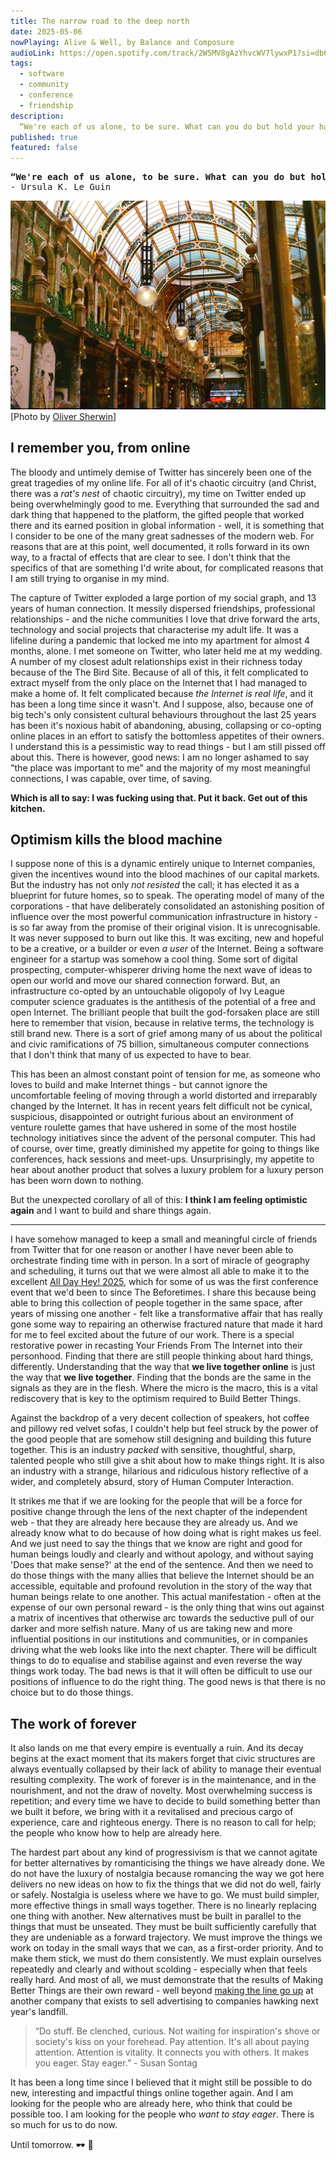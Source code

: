```yaml
---
title: The narrow road to the deep north
date: 2025-05-06
nowPlaying: Alive & Well, by Balance and Composure
audioLink: https://open.spotify.com/track/2W5MV8gAzYhvcWV7lywxP1?si=db6666d7dd504d6d
tags:
  - software
  - community
  - conference
  - friendship
description:
  “We're each of us alone, to be sure. What can you do but hold your hand out in the dark?”
published: true
featured: false
---
```


<pre>
<strong>“We're each of us alone, to be sure. What can you do but hold your hand out in the dark?”</strong> 
- Ursula K. Le Guin
</pre>

<img alt="test" src="../images/articles/o-sherwin-leeds.jpg"/>
<div class="padded-top">
  [Photo by <a href="https://unsplash.com/@sherwinphotography">Oliver Sherwin</a>]
</div>

## I remember you, from online

The bloody and untimely demise of Twitter has sincerely been one of the great tragedies of my online
life. For all of it's chaotic circuitry (and Christ, there was a _rat's nest_ of chaotic circuitry),
my time on Twitter ended up being overwhelmingly good to me. Everything that surrounded the sad and
dark thing that happened to the platform, the gifted people that worked there and its earned
position in global information - well, it is something that I consider to be one of the many great
sadnesses of the modern web. For reasons that are at this point, well documented, it rolls forward
in its own way, to a fractal of effects that are clear to see. I don't think that the specifics of
that are something I'd write about, for complicated reasons that I am still trying to organise in my
mind.

The capture of Twitter exploded a large portion of my social graph, and 13 years of human
connection. It messily dispersed friendships, professional relationships - and the niche communities
I love that drive forward the arts, technology and social projects that characterise my adult life.
It was a lifeline during a pandemic that locked me into my apartment for almost 4 months, alone. I
met someone on Twitter, who later held me at my wedding. A number of my closest adult relationships
exist in their richness today because of the The Bird Site. Because of all of this, it felt
complicated to extract myself from the only place on the Internet that I had managed to make a home
of. It felt complicated because _the Internet is real life_, and it has been a long time since it
wasn't. And I suppose, also, because one of big tech's only consistent cultural behaviours
throughout the last 25 years has been it's noxious habit of abandoning, abusing, collapsing or
co-opting online places in an effort to satisfy the bottomless appetites of their owners. I
understand this is a pessimistic way to read things - but I am still pissed off about this. There is
however, good news: I am no longer ashamed to say "the place was important to me" and the majority
of my most meaningful connections, I was capable, over time, of saving.

**Which is all to say: I was fucking using that. Put it back. Get out of this kitchen.**

## Optimism kills the blood machine

I suppose none of this is a dynamic entirely unique to Internet companies, given the incentives
wound into the blood machines of our capital markets. But the industry has not only _not resisted_
the call; it has elected it as a blueprint for future homes, so to speak. The operating model of
many of the corporations - that have deliberately consolidated an astonishing position of influence
over the most powerful communication infrastructure in history - is so far away from the promise of
their original vision. It is unrecognisable. It was never supposed to burn out like this. It was
exciting, new and hopeful to be a creative, or a builder or even _a user_ of the Internet. Being a
software engineer for a startup was somehow a cool thing. Some sort of digital prospecting,
computer-whisperer driving home the next wave of ideas to open our world and move our shared
connection forward. But, an infrastructure co-opted by an untouchable oligopoly of Ivy League
computer science graduates is the antithesis of the potential of a free and open Internet. The
brilliant people that built the god-forsaken place are still here to remember that vision, because
in relative terms, the technology is still brand new. There is a sort of grief among many of us
about the political and civic ramifications of 75 billion, simultaneous computer connections that I
don't think that many of us expected to have to bear.

This has been an almost constant point of tension for me, as someone who loves to build and make
Internet things - but cannot ignore the uncomfortable feeling of moving through a world distorted
and irreparably changed by the Internet. It has in recent years felt difficult not be cynical,
suspicious, disappointed or outright furious about an environment of venture roulette games that
have ushered in some of the most hostile technology initiatives since the advent of the personal
computer. This had of course, over time, greatly diminished my appetite for going to things like
conferences, hack sessions and meet-ups. Unsurprisingly, my appetite to hear about another product
that solves a luxury problem for a luxury person has been worn down to nothing.

But the unexpected corollary of all of this: **I think I am feeling optimistic again** and I want to
build and share things again.

<hr>

I have somehow managed to keep a small and meaningful circle of friends from Twitter that for one
reason or another I have never been able to orchestrate finding time with in person. In a sort of
miracle of geography and scheduling, it turns out that we were almost all able to make it to the
excellent <a href="https://heypresents.com/conferences/2025" target="_blank">All Day Hey! 2025</a>,
which for some of us was the first conference event that we'd been to since The Beforetimes. I share
this because being able to bring this collection of people together in the same space, after years
of missing one another - felt like a transformative affair that has really gone some way to
repairing an otherwise fractured nature that made it hard for me to feel excited about the future of
our work. There is a special restorative power in recasting Your Friends From The Internet into
their personhood. Finding that there are still people thinking about hard things, differently.
Understanding that the way that **we live together online** is just the way that **we live
together**. Finding that the bonds are the same in the signals as they are in the flesh. Where the
micro is the macro, this is a vital rediscovery that is key to the optimism required to Build Better
Things.

Against the backdrop of a very decent collection of speakers, hot coffee and pillowy red velvet
sofas, I couldn't help but feel struck by the power of the good people that are somehow still
designing and building this future together. This is an industry _packed_ with sensitive,
thoughtful, sharp, talented people who still give a shit about how to make things right. It is also
an industry with a strange, hilarious and ridiculous history reflective of a wider, and completely
absurd, story of Human Computer Interaction.

It strikes me that if we are looking for the people that will be a force for positive change through
the lens of the next chapter of the independent web - that they are already here because they are
already us. And we already know what to do because of how doing what is right makes us feel. And we
just need to say the things that we know are right and good for human beings loudly and clearly and
without apology, and without saying 'Does that make sense?' at the end of the sentence. And then we
need to do those things with the many allies that believe the Internet should be an accessible,
equitable and profound revolution in the story of the way that human beings relate to one another.
This actual manifestation - often at the expense of our own personal reward - is the only thing that
wins out against a matrix of incentives that otherwise arc towards the seductive pull of our darker
and more selfish nature. Many of us are taking new and more influential positions in our
institutions and communities, or in companies driving what the web looks like into the next chapter.
There will be difficult things to do to equalise and stabilise against and even reverse the way
things work today. The bad news is that it will often be difficult to use our positions of influence
to do the right thing. The good news is that there is no choice but to do those things.

## The work of forever

It also lands on me that every empire is eventually a ruin. And its decay begins at the exact moment
that its makers forget that civic structures are always eventually collapsed by their lack of
ability to manage their eventual resulting complexity. The work of forever is in the maintenance,
and in the nourishment, and not the draw of novelty. Most overwhelming success is repetition; and
every time we have to decide to build something better than we built it before, we bring with it a
revitalised and precious cargo of experience, care and righteous energy. There is no reason to call
for help; the people who know how to help are already here.

The hardest part about any kind of progressivism is that we cannot agitate for better alternatives
by romanticising the things we have already done. We do not have the luxury of nostalgia because
romancing the way we got here delivers no new ideas on how to fix the things that we did not do
well, fairly or safely. Nostalgia is useless where we have to go. We must build simpler, more
effective things in small ways together. There is no linearly replacing one thing with another. New
alternatives must be built in parallel to the things that must be unseated. They must be built
sufficiently carefully that they are undeniable as a forward trajectory. We must improve the things
we work on today in the small ways that we can, as a first-order priority. And to make them stick,
we must do them consistently. We must explain ourselves repeatedly and clearly and without
scolding - especially when that feels really hard. And most of all, we must demonstrate that the
results of Making Better Things are their own reward - well beyond
<a href="https://bell.bz/im-getting-fed-up-of-making-the-rich-richer/" target="_blank">making the
line go up</a> at another company that exists to sell advertising to companies hawking next year's
landfill.

<blockquote>
  “Do stuff. Be clenched, curious. Not waiting for inspiration's shove or society's kiss on your
  forehead. Pay attention. It's all about paying attention. Attention is vitality. It connects you
  with others. It makes you eager. Stay eager.” - Susan Sontag
</blockquote>

It has been a long time since I believed that it might still be possible to do new, interesting and
impactful things online together again. And I am looking for the people who are already here, who
think that could be possible too. I am looking for the people who _want to stay eager_. There is so
much for us to do now.

Until tomorrow. 🕶 🖤
